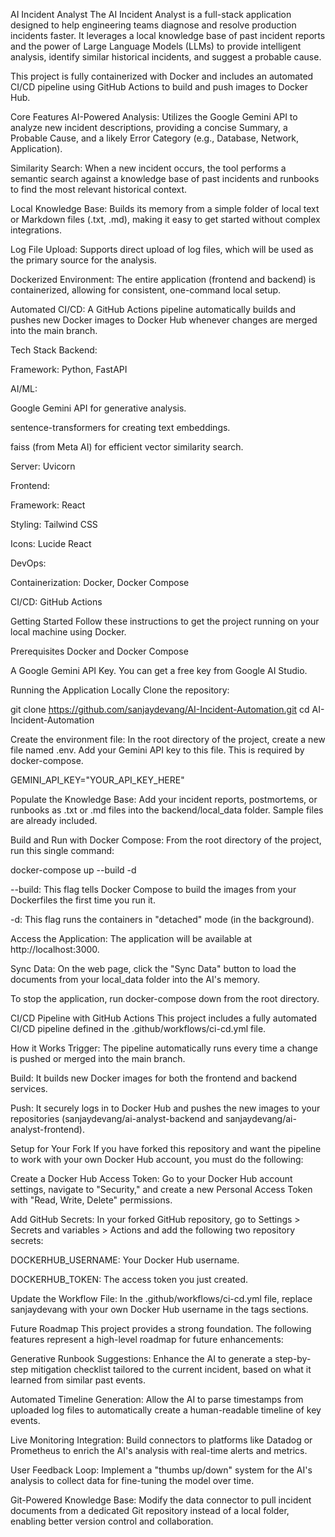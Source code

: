 AI Incident Analyst
The AI Incident Analyst is a full-stack application designed to help engineering teams diagnose and resolve production incidents faster. It leverages a local knowledge base of past incident reports and the power of Large Language Models (LLMs) to provide intelligent analysis, identify similar historical incidents, and suggest a probable cause.

This project is fully containerized with Docker and includes an automated CI/CD pipeline using GitHub Actions to build and push images to Docker Hub.

Core Features
AI-Powered Analysis: Utilizes the Google Gemini API to analyze new incident descriptions, providing a concise Summary, a Probable Cause, and a likely Error Category (e.g., Database, Network, Application).

Similarity Search: When a new incident occurs, the tool performs a semantic search against a knowledge base of past incidents and runbooks to find the most relevant historical context.

Local Knowledge Base: Builds its memory from a simple folder of local text or Markdown files (.txt, .md), making it easy to get started without complex integrations.

Log File Upload: Supports direct upload of log files, which will be used as the primary source for the analysis.

Dockerized Environment: The entire application (frontend and backend) is containerized, allowing for consistent, one-command local setup.

Automated CI/CD: A GitHub Actions pipeline automatically builds and pushes new Docker images to Docker Hub whenever changes are merged into the main branch.

Tech Stack
Backend:

Framework: Python, FastAPI

AI/ML:

Google Gemini API for generative analysis.

sentence-transformers for creating text embeddings.

faiss (from Meta AI) for efficient vector similarity search.

Server: Uvicorn

Frontend:

Framework: React

Styling: Tailwind CSS

Icons: Lucide React

DevOps:

Containerization: Docker, Docker Compose

CI/CD: GitHub Actions

Getting Started
Follow these instructions to get the project running on your local machine using Docker.

Prerequisites
Docker and Docker Compose

A Google Gemini API Key. You can get a free key from Google AI Studio.

Running the Application Locally
Clone the repository:

git clone https://github.com/sanjaydevang/AI-Incident-Automation.git
cd AI-Incident-Automation

Create the environment file:
In the root directory of the project, create a new file named .env. Add your Gemini API key to this file. This is required by docker-compose.

GEMINI_API_KEY="YOUR_API_KEY_HERE"

Populate the Knowledge Base:
Add your incident reports, postmortems, or runbooks as .txt or .md files into the backend/local_data folder. Sample files are already included.

Build and Run with Docker Compose:
From the root directory of the project, run this single command:

docker-compose up --build -d

--build: This flag tells Docker Compose to build the images from your Dockerfiles the first time you run it.

-d: This flag runs the containers in "detached" mode (in the background).

Access the Application:
The application will be available at http://localhost:3000.

Sync Data:
On the web page, click the "Sync Data" button to load the documents from your local_data folder into the AI's memory.

To stop the application, run docker-compose down from the root directory.

CI/CD Pipeline with GitHub Actions
This project includes a fully automated CI/CD pipeline defined in the .github/workflows/ci-cd.yml file.

How it Works
Trigger: The pipeline automatically runs every time a change is pushed or merged into the main branch.

Build: It builds new Docker images for both the frontend and backend services.

Push: It securely logs in to Docker Hub and pushes the new images to your repositories (sanjaydevang/ai-analyst-backend and sanjaydevang/ai-analyst-frontend).

Setup for Your Fork
If you have forked this repository and want the pipeline to work with your own Docker Hub account, you must do the following:

Create a Docker Hub Access Token: Go to your Docker Hub account settings, navigate to "Security," and create a new Personal Access Token with "Read, Write, Delete" permissions.

Add GitHub Secrets: In your forked GitHub repository, go to Settings > Secrets and variables > Actions and add the following two repository secrets:

DOCKERHUB_USERNAME: Your Docker Hub username.

DOCKERHUB_TOKEN: The access token you just created.

Update the Workflow File: In the .github/workflows/ci-cd.yml file, replace sanjaydevang with your own Docker Hub username in the tags sections.

Future Roadmap
This project provides a strong foundation. The following features represent a high-level roadmap for future enhancements:

Generative Runbook Suggestions: Enhance the AI to generate a step-by-step mitigation checklist tailored to the current incident, based on what it learned from similar past events.

Automated Timeline Generation: Allow the AI to parse timestamps from uploaded log files to automatically create a human-readable timeline of key events.

Live Monitoring Integration: Build connectors to platforms like Datadog or Prometheus to enrich the AI's analysis with real-time alerts and metrics.

User Feedback Loop: Implement a "thumbs up/down" system for the AI's analysis to collect data for fine-tuning the model over time.

Git-Powered Knowledge Base: Modify the data connector to pull incident documents from a dedicated Git repository instead of a local folder, enabling better version control and collaboration.
